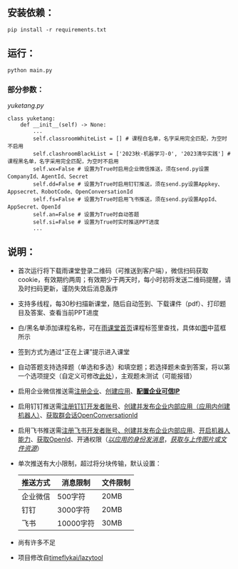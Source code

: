 安装依赖：
--
```shell
pip install -r requirements.txt 
```

运行：
--
```shell
python main.py
```

### 部分参数：
*yuketang.py*
```shell
class yuketang:
    def __init__(self) -> None:
        ...
        self.classroomWhiteList = [] # 课程白名单，名字采用完全匹配，为空时不启用
        self.clashroomBlackList = ['2023秋-机器学习-0', '2023清华实践'] # 课程黑名单，名字采用完全匹配，为空时不启用
        self.wx=False # 设置为True时启用企业微信推送，须在send.py设置CompanyId、AgentId、Secret
        self.dd=False # 设置为True时启用钉钉推送，须在send.py设置Appkey、Appsecret、RobotCode、OpenConversationId
        self.fs=False # 设置为True时启用飞书推送，须在send.py设置AppId、AppSecret、OpenId
        self.an=False # 设置为True时自动答题
        self.si=False # 设置为True时实时推送PPT进度
        ...
```

说明：
--
 - 首次运行将下载雨课堂登录二维码（可推送到客户端），微信扫码获取cookie，有效期约两周；有效期少于两天时，每小时初将发送二维码提醒，请及时扫码更新，谨防失效后消息轰炸<br>
 - 支持多线程，每30秒扫描新课堂，随后自动签到、下载课件（pdf）、打印题目及答案、查看当前PPT进度<br>
 - 白/黑名单添加课程名称，可在[雨课堂首页](https://pro.yuketang.cn/v2/web/index)课程标签里查找，具体如[图](https://raw.githubusercontent.com/thuhollow2/Hetangyuketang/main/classroomName.png)中蓝框所示
 - 签到方式为通过“正在上课”提示进入课堂<br>
 - 自动答题支持选择题（单选和多选）和填空题；若选择题未查到答案，将以第一个选项提交（自定义可修改[此处](https://github.com/thuhollow2/Hetangyuketang/blob/main/yuketang.py#L310-L311)），主观题未测试（可能报错）<br>
 - 启用企业微信推送需[注册企业](https://work.weixin.qq.com/wework_admin/register_wx?from=myhome)、[创建应用](https://work.weixin.qq.com/wework_admin/frame#apps/createApiApp)、[**配置企业可信IP**](https://work.weixin.qq.com/wework_admin/frame#apps)<br>
 - 启用钉钉推送需[注册钉钉开发者账号](https://open-dev.dingtalk.com/)、[创建并发布企业内部应用（应用内创建机器人）](https://open-dev.dingtalk.com/fe/app#/corp/app)、[获取群会话OpenConversationId](https://open.dingtalk.com/document/isvapp/get-the-openconversationid-of-the-group-session)
 - 启用飞书推送需[注册飞书开发者账号、创建并发布企业内部应用](https://open.feishu.cn/app?lang=zh-CN)、[开启机器人能力](https://open.feishu.cn/document/faq/trouble-shooting/how-to-enable-bot-ability)、[获取OpenId](https://open.feishu.cn/document/server-docs/im-v1/message/create)、开通权限（[*以应用的身份发消息*](https://open.feishu.cn/document/server-docs/im-v1/message/create)，[*获取与上传图片或文件资源*](https://open.feishu.cn/document/server-docs/im-v1/file/create)）
 - 单次推送有大小限制，超过将分块传输，默认设置：<br>
 
    | 推送方式 | 消息限制 | 文件限制 |
    | -------- | -------- | -------- |
    | 企业微信 | 500字符 | 20MB |
    | 钉钉 | 3000字符 | 20MB |
    | 飞书 | 10000字符 | 30MB |

 - 尚有许多不足<br>
 - 项目修改自[timeflykai/lazytool](https://github.com/timeflykai/lazytool/tree/main)

